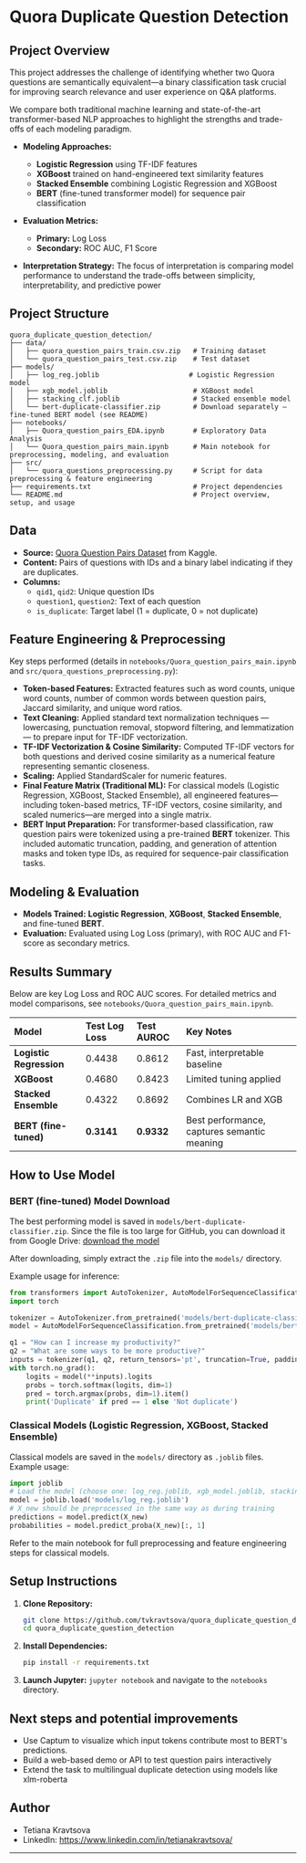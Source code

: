# Quora Duplicate Question Detection

## Project Overview

This project addresses the challenge of identifying whether two Quora questions are semantically equivalent—a binary classification task crucial for improving search relevance and user experience on Q&A platforms.

We compare both traditional machine learning and state-of-the-art transformer-based NLP approaches to highlight the strengths and trade-offs of each modeling paradigm.

*  **Modeling Approaches:**
    - **Logistic Regression** using TF-IDF features
    - **XGBoost** trained on hand-engineered text similarity features
    - **Stacked Ensemble** combining Logistic Regression and XGBoost
    - **BERT** (fine-tuned transformer model) for sequence pair classification

*  **Evaluation Metrics:**
    - **Primary:** Log Loss
    - **Secondary:** ROC AUC, F1 Score

*  **Interpretation Strategy:** The focus of interpretation is comparing model performance to understand the trade-offs between simplicity, interpretability, and predictive power

## Project Structure

```
quora_duplicate_question_detection/
├── data/
│   ├── quora_question_pairs_train.csv.zip   # Training dataset
│   └── quora_question_pairs_test.csv.zip    # Test dataset
├── models/
│   ├── log_reg.joblib                      # Logistic Regression model
│   ├── xgb_model.joblib                     # XGBoost model
│   ├── stacking_clf.joblib                  # Stacked ensemble model
│   └── bert-duplicate-classifier.zip        # Download separately – fine-tuned BERT model (see README) 
├── notebooks/
│   ├── Quora_question_pairs_EDA.ipynb       # Exploratory Data Analysis
│   └── Quora_question_pairs_main.ipynb      # Main notebook for preprocessing, modeling, and evaluation
├── src/
│   └── quora_questions_preprocessing.py     # Script for data preprocessing & feature engineering
├── requirements.txt                         # Project dependencies
└── README.md                                # Project overview, setup, and usage
```

## Data

*   **Source:** [Quora Question Pairs Dataset](https://www.kaggle.com/c/quora-question-pairs/data) from Kaggle.
*   **Content:** Pairs of questions with IDs and a binary label indicating if they are duplicates.
*   **Columns:**
    - `qid1`, `qid2`: Unique question IDs
    - `question1`, `question2`: Text of each question
    - `is_duplicate`: Target label (1 = duplicate, 0 = not duplicate)

## Feature Engineering & Preprocessing

Key steps performed (details in `notebooks/Quora_question_pairs_main.ipynb` and `src/quora_questions_preprocessing.py`):
*  **Token-based Features:** Extracted features such as word counts, unique word counts, number of common words between question pairs, Jaccard similarity, and unique word ratios.
*  **Text Cleaning:** Applied standard text normalization techniques — lowercasing, punctuation removal, stopword filtering, and lemmatization — to prepare input for TF-IDF vectorization.
*  **TF-IDF Vectorization & Cosine Similarity:** Computed TF-IDF vectors for both questions and derived cosine similarity as a numerical feature representing semantic closeness.
*  **Scaling:** Applied StandardScaler for numeric features.
*  **Final Feature Matrix (Traditional ML):** For classical models (Logistic Regression, XGBoost, Stacked Ensemble), all engineered features—including token-based metrics, TF-IDF vectors, cosine similarity, and scaled numerics—are merged into a single matrix.
*  **BERT Input Preparation:** For transformer-based classification, raw question pairs were tokenized using a pre-trained **BERT** tokenizer. This included automatic truncation, padding, and generation of attention masks and token type IDs, as required for sequence-pair classification tasks.

## Modeling & Evaluation

*   **Models Trained:**  **Logistic Regression**, **XGBoost**, **Stacked Ensemble**, and fine-tuned **BERT**.
*   **Evaluation:** Evaluated using Log Loss (primary), with ROC AUC and F1-score as secondary metrics.

## Results Summary

Below are key Log Loss and ROC AUC scores. For detailed metrics and model comparisons, see `notebooks/Quora_question_pairs_main.ipynb`.

| Model                        | Test Log Loss  | Test AUROC    | Key Notes                                   |
|:-----------------------------|:---------------|:--------------|:--------------------------------------------|
| **Logistic Regression**      | 0.4438         | 0.8612        | Fast, interpretable baseline                |
| **XGBoost**                  | 0.4680         | 0.8423        | Limited tuning applied                      |
| **Stacked Ensemble**         | 0.4322         | 0.8692        | Combines LR and XGB                         |
| **BERT (fine-tuned)**        | **0.3141**     | **0.9332**    | Best performance, captures semantic meaning |

## How to Use Model

### **BERT (fine-tuned) Model Download**
The best performing model is saved in `models/bert-duplicate-classifier.zip`.  Since the file is too large for GitHub, you can download it from Google Drive: [download the model](https://drive.google.com/uc?export=download&id=1crHDbGIzca4zfQtcvbOKTwUL2POVevPA)

After downloading, simply extract the `.zip` file into the `models/` directory.

Example usage for inference:

```python
from transformers import AutoTokenizer, AutoModelForSequenceClassification
import torch

tokenizer = AutoTokenizer.from_pretrained('models/bert-duplicate-classifier')
model = AutoModelForSequenceClassification.from_pretrained('models/bert-duplicate-classifier')

q1 = "How can I increase my productivity?"
q2 = "What are some ways to be more productive?"
inputs = tokenizer(q1, q2, return_tensors='pt', truncation=True, padding=True)
with torch.no_grad():
    logits = model(**inputs).logits
    probs = torch.softmax(logits, dim=1)
    pred = torch.argmax(probs, dim=1).item()
    print('Duplicate' if pred == 1 else 'Not duplicate')
```

### **Classical Models** (**Logistic Regression**, **XGBoost**, **Stacked Ensemble**)

Classical models are saved in the `models/` directory as `.joblib` files. Example usage:

```python
import joblib
# Load the model (choose one: log_reg.joblib, xgb_model.joblib, stacking_clf.joblib)
model = joblib.load('models/log_reg.joblib')
# X_new should be preprocessed in the same way as during training
predictions = model.predict(X_new)
probabilities = model.predict_proba(X_new)[:, 1]
```

Refer to the main notebook for full preprocessing and feature engineering steps for classical models.

## Setup Instructions

1.  **Clone Repository:**
    ```bash
    git clone https://github.com/tvkravtsova/quora_duplicate_question_detection.git
    cd quora_duplicate_question_detection
    ```
2.  **Install Dependencies:**
    ```bash
    pip install -r requirements.txt
    ```
3.  **Launch Jupyter:** `jupyter notebook` and navigate to the `notebooks` directory.

## Next steps and potential improvements

*   Use Captum to visualize which input tokens contribute most to BERT's predictions.
*   Build a web-based demo or API to test question pairs interactively
*   Extend the task to multilingual duplicate detection using models like xlm-roberta

## Author

*   Tetiana Kravtsova
*   LinkedIn: https://www.linkedin.com/in/tetianakravtsova/
---
